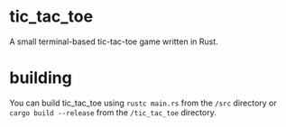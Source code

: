 # tic_tac_toe
A small terminal-based tic-tac-toe game written in Rust.
# building
You can build tic_tac_toe using `rustc main.rs` from the `/src` directory or `cargo build --release` from the `/tic_tac_toe` directory.
